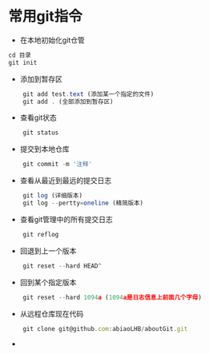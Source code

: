 # 常用git指令
- 在本地初始化git仓管
```js
cd 目录
git init
```
- 添加到暂存区     
```js 
    git add test.text (添加某一个指定的文件)
    git add . (全部添加到暂存区)
```

- 查看git状态
```js    
    git status  
```

- 提交到本地仓库
```js
    git commit -m '注释' 
```


- 查看从最近到最远的提交日志
```js
    git log (详细版本)
    git log --pertty=oneline (精简版本)
```

- 查看git管理中的所有提交日志
```js
    git reflog
```

- 回退到上一个版本
```js
    git reset --hard HEAD^
```
- 回到某个指定版本
```js
    git reset --hard 1094a (1094a是日志信息上前面几个字母)
```












- 从远程仓库现在代码   
```js
    git clone git@github.com:abiaoLHB/aboutGit.git
```

- 